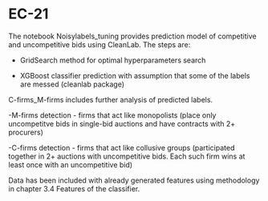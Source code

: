 # EC-21

The notebook Noisylabels_tuning provides prediction model of competitive and uncompetitive bids using CleanLab. The steps are:

- GridSearch method for optimal hyperparameters search

- XGBoost classifier prediction with assumption that some of the labels are messed (cleanlab package)

C-firms_M-firms includes further analysis of predicted labels.

-M-firms detection - firms that act like monopolists (place only uncompetitve bids in single-bid auctions and have contracts with 2+ procurers)

-C-firms detection - firms that act like collusive groups (participated together in 2+ auctions with uncompetitive bids. 
Each such firm wins at least once with an uncompetitive bid) 

Data has been included with already generated features using methodology in chapter 3.4 Features of the classifier. 
